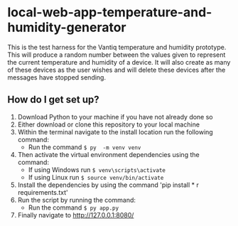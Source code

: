 # local-web-app-temperature-and-humidity-generator

This is the test harness for the Vantiq temperature and humidity prototype. This will produce a random number between the values given to represent the current temperature and humidity of a device. It will also create as many of these devices as the user wishes and will delete these devices after the messages have stopped sending.

## How do I get set up?

1. Download Python to your machine if you have not already done so
2. Either download or clone this repository to your local machine
3. Within the terminal navigate to the install location run the following command:
   * Run the command ```$ py  -m venv venv```
4. Then activate the virtual environment dependencies using the command:
   * If using Windows run ```$ venv\scripts\activate```
   * If using Linux run ```$ source venv/bin/activate```
5. Install the dependencies by using the command 'pip install * r requirements.txt'
6. Run the script by running the command:
   * Run the command ```$ py app.py```
7. Finally navigate to <http://127.0.0.1:8080/>

